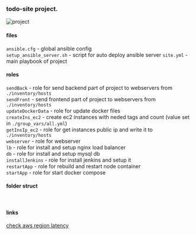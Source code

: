 ### todo-site project.
 ![project](src/aws_diagram.png) 

#### files
`ansible.cfg` - global ansible config  
`setup_ansible_server.sh` - script for auto deploy ansible server 
`site.yml` - main playbook of project  

#### roles
`sendBack` - role for send backend part of project to webservers from `./inventory/hosts`  
`sendFront` - send frontend part of project to webservers from `./inventory/hosts`  
`updateDockerData` - role for update docker files  
`createIns_ec2` - create ec2 instances with neded tags and count (value set in `./group_vars/all.yml`)  
`getInsIp_ec2` - role for get instances public ip and write it to `./inventory/hosts`  
`webserver` - role for webserver  
`lb` - role for install and setup nginx load balancer  
`db` - role for install and setup mysql db  
`installJenkins` - role for install jenkins and setup it  
`restartApp` - role for rebuild and restart node container  
`startApp` - role for start docker compose  

#### folder struct  
<pre>

</pre>

#### links
[check aws region latency](https://www.cloudping.info/)